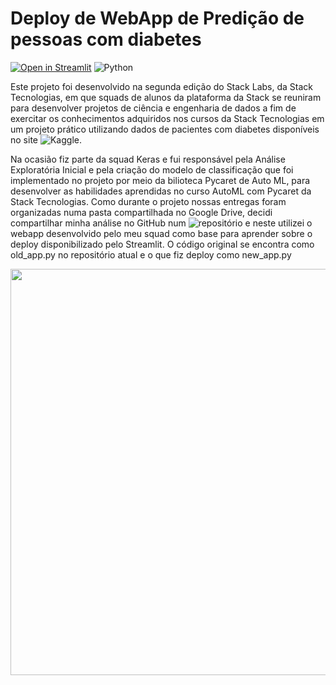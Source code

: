 # Deploy de WebApp de Predição de pessoas com diabetes

[![Open in Streamlit](https://static.streamlit.io/badges/streamlit_badge_black_white.svg&logoColor=red)](https://gabedewitt-webapp-deploy-new-app-n93vy4.streamlitapp.com/)
![Python](https://img.shields.io/badge/Python-black?style=flat-square&logo=Python&logoColor=blue)

Este projeto foi desenvolvido na segunda edição do Stack Labs, da Stack Tecnologias, em que squads de alunos da plataforma da Stack se reuniram para desenvolver projetos de ciência e engenharia de dados a fim de exercitar os conhecimentos adquiridos nos cursos da Stack Tecnologias em um projeto prático utilizando dados de pacientes com diabetes disponíveis no site ![Kaggle](https://www.kaggle.com/alexteboul/diabetes-health-indicators-dataset).

Na ocasião fiz parte da squad Keras e fui responsável pela Análise Exploratória Inicial e pela criação do modelo de classificação que foi implementado no projeto por meio da bilioteca Pycaret de Auto ML, para desenvolver as habilidades aprendidas no curso AutoML com Pycaret da Stack Tecnologias. Como durante o projeto nossas entregas foram organizadas numa pasta compartilhada no Google Drive, decidi compartilhar minha análise no GitHub num ![repositório](https://github.com/gabedewitt/stackLabs_projeto_diabetes) e neste utilizei o webapp desenvolvido pelo meu squad como base para aprender sobre o deploy disponibilizado pelo Streamlit. O código original se encontra como old_app.py no repositório atual e o que fiz deploy como new_app.py

<p align="center">
<img src="https://user-images.githubusercontent.com/51098239/174847103-d6c9b8bb-811c-4e73-ae6d-b56cfae2ebf3.png" width="650">
</p>
